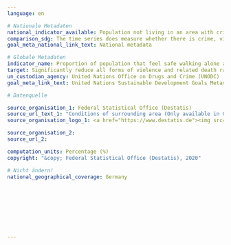```yaml
---
language: en

# Nationale Metadaten
national_indicator_available: Population not living in an area with crime, violence or vandalism
comparison_sdg: The time series does measure whether there is crime, violence or vandalism in the surrounding area which can be taken as a proxy for the perceived safety.
goal_meta_national_link_text: National metadata

# Globale Metadaten
indicator_name: Proportion of population that feel safe walking alone around the area they live
target: Significantly reduce all forms of violence and related death rates everywhere
un_custodian_agency: United Nations Office on Drugs and Crime (UNODC)
goal_meta_link_text: United Nations Sustainable Development Goals Metadata

# Datenquelle

source_organisation_1: Federal Statistical Office (Destatis)
source_url_text_1: "Conditions of surrounding area (Only available in German)"
source_organisation_logo_1: <a href="https://www.destatis.de"><img src="https://g205sdgs.github.io/sdg-indicators/public/LogosEn/destatis.png" alt="Logo Destatis" /></a>

source_organisation_2:
source_url_2:

computation_units: Percentage (%)
copyright: "&copy; Federal Statistical Office (Destatis), 2020"

# Nicht ändern!
national_geographical_coverage: Germany









---
```

